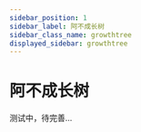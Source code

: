 ```yaml
---
sidebar_position: 1
sidebar_label: 阿不成长树
sidebar_class_name: growthtree
displayed_sidebar: growthtree
---
```


# 阿不成长树

测试中，待完善...
